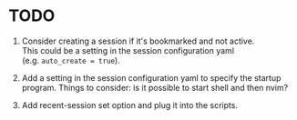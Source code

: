 # TODO

1. Consider creating a session if it's bookmarked and not active.  
   This could be a setting in the session configuration yaml  
   (e.g. `auto_create = true`).

2. Add a setting in the session configuration yaml to specify the startup program.
   Things to consider: is it possible to start shell and then nvim?

3. Add recent-session set option and plug it into the scripts.


